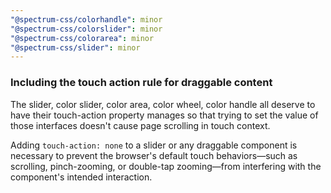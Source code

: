 ```yaml
---
"@spectrum-css/colorhandle": minor
"@spectrum-css/colorslider": minor
"@spectrum-css/colorarea": minor
"@spectrum-css/slider": minor
---
```


### Including the touch action rule for draggable content

The slider, color slider, color area, color wheel, color handle all deserve to have their touch-action property manages so that trying to set the value of those interfaces doesn't cause page scrolling in touch context.

Adding `touch-action: none` to a slider or any draggable component is necessary to prevent the browser's default touch behaviors—such as scrolling, pinch-zooming, or double-tap zooming—from interfering with the component's intended interaction.
